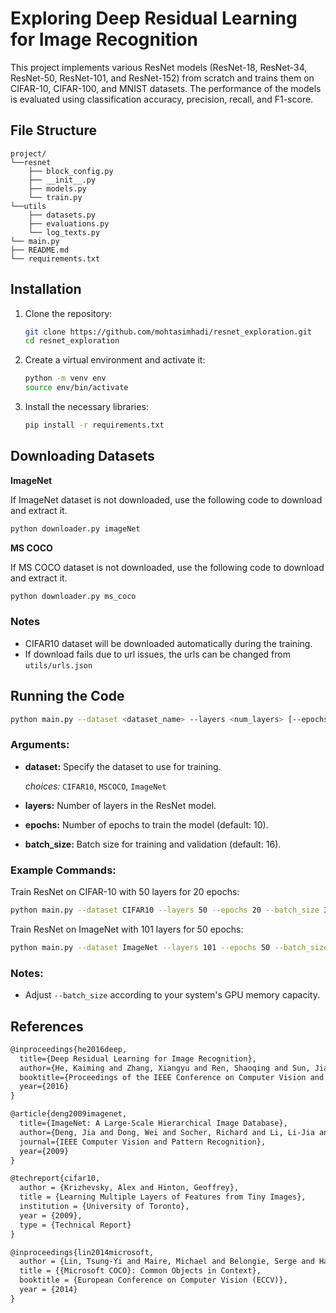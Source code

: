 # Exploring Deep Residual Learning for Image Recognition

This project implements various ResNet models (ResNet-18, ResNet-34, ResNet-50, ResNet-101, and ResNet-152) from scratch and trains them on CIFAR-10, CIFAR-100, and MNIST datasets. The performance of the models is evaluated using classification accuracy, precision, recall, and F1-score.

## File Structure
```
project/
└──resnet
    ├── block_config.py
    ├── __init__.py
    ├── models.py
    └── train.py
└──utils
    ├── datasets.py
    ├── evaluations.py
    └── log_texts.py
└── main.py
├── README.md
└── requirements.txt

```


## Installation

1. Clone the repository:
    ```bash
    git clone https://github.com/mohtasimhadi/resnet_exploration.git
    cd resnet_exploration
    ```

2. Create a virtual environment and activate it:
    ```bash
    python -m venv env
    source env/bin/activate
    ```

3. Install the necessary libraries:
    ```bash
    pip install -r requirements.txt
    ```

## Downloading Datasets
**ImageNet**

If ImageNet dataset is not downloaded, use the following code to download and extract it.
```bash
python downloader.py imageNet
```

**MS COCO**

If MS COCO dataset is not downloaded, use the following code to download and extract it.
```bash
python downloader.py ms_coco
```

### Notes
- CIFAR10 dataset will be downloaded automatically during the training.
- If download fails due to url issues, the urls can be changed from `utils/urls.json`

## Running the Code

```bash
python main.py --dataset <dataset_name> --layers <num_layers> [--epochs <num_epochs>] [--batch_size <batch_size>]
```

### Arguments:
- **dataset:** Specify the dataset to use for training.

  *choices:* `CIFAR10`, `MSCOCO`, `ImageNet`
- **layers:** Number of layers in the ResNet model.
- **epochs:** Number of epochs to train the model (default: 10).
- **batch_size:** Batch size for training and validation (default: 16).

### Example Commands:
Train ResNet on CIFAR-10 with 50 layers for 20 epochs:
```bash
python main.py --dataset CIFAR10 --layers 50 --epochs 20 --batch_size 32
```
Train ResNet on ImageNet with 101 layers for 50 epochs:
```bash
python main.py --dataset ImageNet --layers 101 --epochs 50 --batch_size 64
```
### Notes:
- Adjust `--batch_size` according to your system's GPU memory capacity.


## References
```tex
@inproceedings{he2016deep,
  title={Deep Residual Learning for Image Recognition},
  author={He, Kaiming and Zhang, Xiangyu and Ren, Shaoqing and Sun, Jian},
  booktitle={Proceedings of the IEEE Conference on Computer Vision and Pattern Recognition},
  year={2016}
}

@article{deng2009imagenet,
  title={ImageNet: A Large-Scale Hierarchical Image Database},
  author={Deng, Jia and Dong, Wei and Socher, Richard and Li, Li-Jia and Li, Kai and Fei-Fei, Li},
  journal={IEEE Computer Vision and Pattern Recognition},
  year={2009}
}

@techreport{cifar10,
  author = {Krizhevsky, Alex and Hinton, Geoffrey},
  title = {Learning Multiple Layers of Features from Tiny Images},
  institution = {University of Toronto},
  year = {2009},
  type = {Technical Report}
}

@inproceedings{lin2014microsoft,
  author = {Lin, Tsung-Yi and Maire, Michael and Belongie, Serge and Hays, James and Perona, Pietro and Ramanan, Deva and Doll{\'a}r, Piotr and Zitnick, C. Lawrence},
  title = {{Microsoft COCO}: Common Objects in Context},
  booktitle = {European Conference on Computer Vision (ECCV)},
  year = {2014}
}

```
